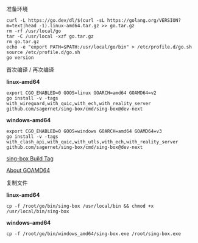 准备环境

```
curl -L https://go.dev/dl/$(curl -sL https://golang.org/VERSION?m=text|head -1).linux-amd64.tar.gz >> go.tar.gz
rm -rf /usr/local/go
tar -C /usr/local -xzf go.tar.gz
rm go.tar.gz
echo -e "export PATH=$PATH:/usr/local/go/bin" > /etc/profile.d/go.sh
source /etc/profile.d/go.sh
go version
```

首次编译 / 再次编译

**linux-amd64**

```
export CGO_ENABLED=0 GOOS=linux GOARCH=amd64 GOAMD64=v2
go install -v -tags with_wireguard,with_quic,with_ech,with_reality_server github.com/sagernet/sing-box/cmd/sing-box@dev-next
```

**windows-amd64**

```
export CGO_ENABLED=0 GOOS=windows GOARCH=amd64 GOAMD64=v3
go install -v -tags with_clash_api,with_quic,with_utls,with_ech,with_reality_server github.com/sagernet/sing-box/cmd/sing-box@dev-next
```

[sing-box Build Tag](https://sing-box.sagernet.org/installation/from-source/)

[About GOAMD64](https://github.com/golang/go/wiki/MinimumRequirements#amd64)

复制文件

**linux-amd64**

```
cp -f /root/go/bin/sing-box /usr/local/bin && chmod +x /usr/local/bin/sing-box
```

**windows-amd64**

```
cp -f /root/go/bin/windows_amd64/sing-box.exe /root/sing-box.exe
```
